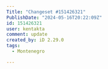 ```yaml
---
Title: "Changeset #151426321"
PublishDate: "2024-05-16T20:22:09Z"
id: 151426321
user: kentakta
comment: update
created_by: iD 2.29.0
tags:
  - Montenegro

---
```

